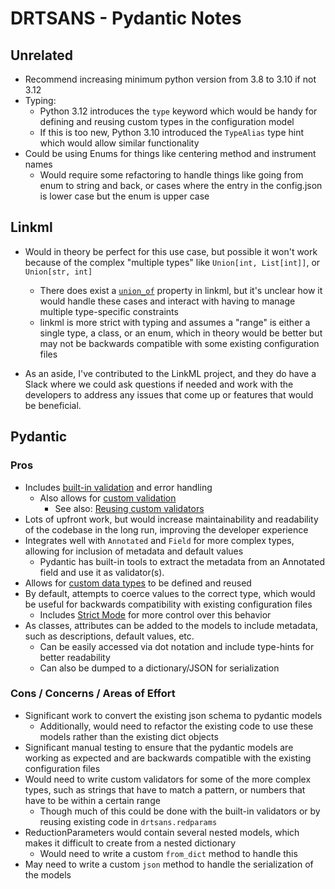 # DRTSANS - Pydantic Notes

## Unrelated

- Recommend increasing minimum python version from 3.8 to 3.10 if not 3.12
- Typing:
  - Python 3.12 introduces the `type` keyword which would be handy for defining and reusing custom types in the configuration model
  - If this is too new, Python 3.10 introduced the `TypeAlias` type hint which would allow similar functionality
- Could be using Enums for things like centering method and instrument names
  - Would require some refactoring to handle things like going from enum to string and back,
    or cases where the entry in the config.json is lower case but the enum is upper case

## Linkml

- Would in theory be perfect for this use case, but possible it won't work because of the complex "multiple types" like `Union[int, List[int]]`, or `Union[str, int]`

  - There does exist a [`union_of`](https://linkml.io/linkml-model/latest/docs/union_of/) property in linkml, but it's unclear how it would handle these cases and interact with having to manage multiple type-specific constraints
  - linkml is more strict with typing and assumes a "range" is either a single type, a class, or an enum, which in theory would be better but may not be backwards compatible with some existing configuration files

- As an aside, I've contributed to the LinkML project, and they do have a Slack where we could ask questions if needed and work with the developers to address any issues that come up or features that would be beneficial.

## Pydantic

### Pros

- Includes [built-in validation](https://docs.pydantic.dev/latest/concepts/validators/) and error handling
  - Also allows for [custom validation](https://docs.pydantic.dev/latest/examples/custom_validators/)
    - See also: [Reusing custom validators](https://blog.det.life/pydantic-for-experts-reusing-importing-validators-2a4300bdcc8u)
- Lots of upfront work, but would increase maintainability and readability of the codebase in the long run, improving the developer experience
- Integrates well with `Annotated` and `Field` for more complex types, allowing for inclusion of metadata and default values
  - Pydantic has built-in tools to extract the metadata from an Annotated field and use it as validator(s).
- Allows for [custom data types](https://docs.pydantic.dev/latest/concepts/types/#custom-data-types) to be defined and reused
- By default, attempts to coerce values to the correct type, which would be useful for backwards compatibility with existing configuration files
  - Includes [Strict Mode](https://docs.pydantic.dev/latest/concepts/strict_mode/) for more control over this behavior
- As classes, attributes can be added to the models to include metadata, such as descriptions, default values, etc.
  - Can be easily accessed via dot notation and include type-hints for better readability
  - Can also be dumped to a dictionary/JSON for serialization

### Cons / Concerns / Areas of Effort

- Significant work to convert the existing json schema to pydantic models
  - Additionally, would need to refactor the existing code to use these models rather than the existing dict objects
- Significant manual testing to ensure that the pydantic models are working as expected and are backwards compatible with the existing configuration files
- Would need to write custom validators for some of the more complex types, such as strings that have to match a pattern, or numbers that have to be within a certain range
  - Though much of this could be done with the built-in validators or by reusing existing code in `drtsans.redparams`
- ReductionParameters would contain several nested models, which makes it difficult to create from a nested dictionary
  - Would need to write a custom `from_dict` method to handle this
- May need to write a custom `json` method to handle the serialization of the models
